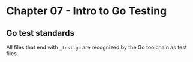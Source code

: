 # Chapter 07 - Intro to Go Testing

## Go test standards

All files that end with `_test.go` are recognized by the Go toolchain as test files.
